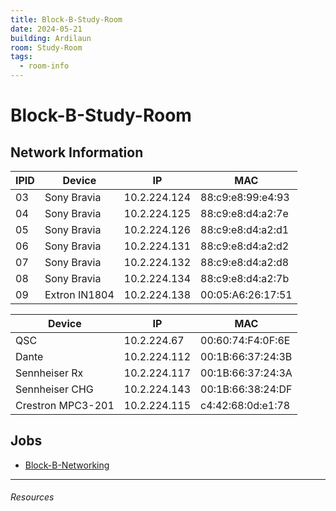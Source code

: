 ```yaml
---
title: Block-B-Study-Room
date: 2024-05-21
building: Ardilaun
room: Study-Room
tags:
  - room-info
---
```


# Block-B-Study-Room

## Network Information

IPID  | Device        | IP                | MAC
----- | ------------- | ----------------- | -----------------
03    | Sony Bravia   | 10.2.224.124      | 88:c9:e8:99:e4:93
04    | Sony Bravia   | 10.2.224.125      | 88:c9:e8:d4:a2:7e
05    | Sony Bravia   | 10.2.224.126      | 88:c9:e8:d4:a2:d1
06    | Sony Bravia   | 10.2.224.131      | 88:c9:e8:d4:a2:d2
07    | Sony Bravia   | 10.2.224.132      | 88:c9:e8:d4:a2:d8
08    | Sony Bravia   | 10.2.224.134      | 88:c9:e8:d4:a2:7b
09    | Extron IN1804 | 10.2.224.138      | 00:05:A6:26:17:51

Device              | IP                | MAC
------------------- | ----------------- | -----------------
QSC                 | 10.2.224.67       | 00:60:74:F4:0F:6E
Dante               | 10.2.224.112      | 00:1B:66:37:24:3B
Sennheiser Rx       | 10.2.224.117      | 00:1B:66:37:24:3A
Sennheiser CHG      | 10.2.224.143      | 00:1B:66:38:24:DF
Crestron MPC3-201   | 10.2.224.115      | c4:42:68:0d:e1:78

## Jobs
- [Block-B-Networking](../../04-Archive/Completed/Block-B-Networking.md)


---

###### Resources
